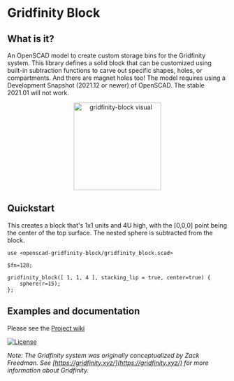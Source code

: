 # Gridfinity Block

## What is it?
An OpenSCAD model to create custom storage bins for the Gridfinity system. This library defines a solid block that can be customized using built-in subtraction functions to carve out specific shapes, holes, or compartments. And there are magnet holes too! The model requires using a Development Snapshot (2021.12 or newer) of OpenSCAD. The stable 2021.01 will not work. 

<p align="center">
<img src="https://github.com/user-attachments/assets/aae9cd4e-d49b-428c-865d-8bc6d732be17" alt="gridfinity-block visual" height="200">
</p>

## Quickstart
This creates a block that's 1x1 units and 4U high, with the [0,0,0] point being the center of the top surface. The nested sphere is subtracted from the block.

```openscad
use <openscad-gridfinity-block/gridfinity_block.scad>

$fn=128;

gridfinity_block([ 1, 1, 4 ], stacking_lip = true, center=true) {
    sphere(r=15);
};
```

## Examples and documentation
Please see the [Project wiki](https://github.com/wromijn/openscad-gridfinity-block/wiki)

[![License](https://img.shields.io/badge/License-Apache_2.0-blue.svg)](https://opensource.org/licenses/Apache-2.0)

*Note: The Gridfinity system was originally conceptualized by Zack Freedman. See [https://gridfinity.xyz/](https://gridfinity.xyz/) for more information about Gridfinity.*
